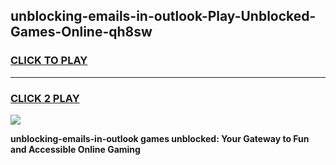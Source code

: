 
## unblocking-emails-in-outlook-Play-Unblocked-Games-Online-qh8sw
<h3>
<a href="https://premium76.site?title=unblocking-emails-in-outlook&ref=25A">CLICK TO PLAY</a></h3>
<hr>

<h3>
<a href="https://premium76.site?title=unblocking-emails-in-outlook&ref=25A">CLICK 2 PLAY</a>
  
</h3>

<a href="https://premium76.site?title=unblocking-emails-in-outlook&ref=25A"><img src="https://clearcache.store/games.png"></a>


**unblocking-emails-in-outlook games unblocked: Your Gateway to Fun and Accessible Online Gaming**
